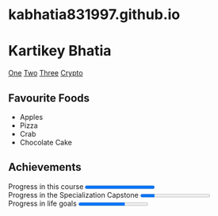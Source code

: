 # kabhatia831997.github.io
<!DOCTYPE html>
<html lang="en">
<head>
    <meta charset="UTF-8">
    <title>HTML5Project.png 986x772 pixels</title>
</head>
<body>
    <h1>Kartikey Bhatia</h1>
    <a href="https://www.google.com">One</a>
    <a href="https://www.amazon.com">Two</a>
    <a href="https://medium.com">Three</a>
    <a href="https://crypto.com">Crypto</a>
    <section>
        <h2>Favourite Foods</h2>
        <ul>
            <li>Apples</li>
            <li>Pizza</li>
            <li>Crab</li>
            <li>Chocolate Cake</li>
        </ul>
    </section>
    <section>
        <h2>Achievements</h2>
        <label for="file">Progress in this course</label>
        <progress id="file" value="100" max="100">100%</progress><br>
        <label for="file">Progress in the Specialization Capstone</label>
        <progress id="file" value="20" max="100">20%</progress><br>
        <label for="file">Progress in life goals</label>
        <progress id="file" value="67" max="100">67%</progress><br>
    </section
</body>
</html>

